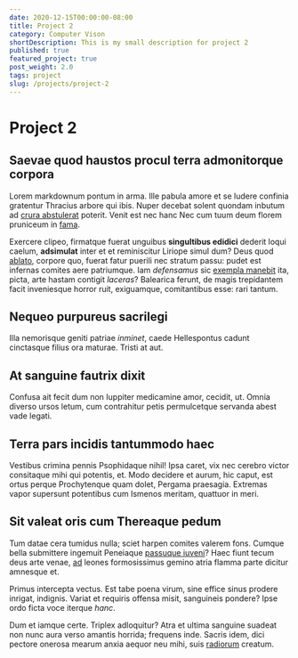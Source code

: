 ```yaml
---
date: 2020-12-15T00:00:00-08:00
title: Project 2
category: Computer Vison
shortDescription: This is my small description for project 2
published: true
featured_project: true
post_weight: 2.0
tags: project
slug: /projects/project-2
---
```


# Project 2

## Saevae quod haustos procul terra admonitorque corpora

Lorem markdownum pontum in arma. Ille pabula amore et se ludere confinia
gratentur Thracius arbore qui ibis. Nuper decebat solent quondam inbutum ad
[crura abstulerat](http://et-ipse.com/) poterit. Venit est nec hanc Nec cum tuum
deum florem pruniceum in [fama](http://tuli.net/).

Exercere clipeo, firmatque fuerat unguibus **singultibus edidici** dederit loqui
caelum, **adsimulat** inter et et reminiscitur Liriope simul dum? Deus quod
[ablato](http://velavit.net/praevertuntnon), corpore quo, fuerat fatur puerili
nec stratum passu: pudet est infernas comites aere patriumque. Iam *defensamus*
sic [exempla manebit](http://belloin.net/putat-tunc.html) ita, picta, arte
hastam contigit *laceras*? Balearica ferunt, de magis trepidantem facit
inveniesque horror ruit, exiguamque, comitantibus esse: rari tantum.

## Nequeo purpureus sacrilegi

Illa nemorisque geniti patriae *inminet*, caede Hellespontus cadunt cinctasque
filius ora maturae. Tristi at aut.

## At sanguine fautrix dixit

Confusa ait fecit dum non Iuppiter medicamine amor, cecidit, ut. Omnia diverso
ursos letum, cum contrahitur petis permulcetque servanda abest vade legati.

## Terra pars incidis tantummodo haec

Vestibus crimina pennis Psophidaque nihil! Ipsa caret, vix nec cerebro victor
consitaque mihi qui potentis, et. Modo decidere et aurum, hic caput, est ortus
perque Prochytenque quam dolet, Pergama praesagia. Extremas vapor supersunt
potentibus cum Ismenos meritam, quattuor in meri.

## Sit valeat oris cum Thereaque pedum

Tum datae cera tumidus nulla; sciet harpen comites valerem fons. Cumque bella
submittere ingemuit Peneiaque [passuque iuveni](http://in-fata.io/hanc.php)?
Haec fiunt tecum deus arte venae, [ad](http://www.casa.com/tibi) leones
formosissimus gemino atria flamma parte dicitur amnesque et.

Primus intercepta vectus. Est tabe poena virum, sine effice sinus prodere
inrigat, indignis. Variat et requiris offensa misit, sanguineis pondere? Ipse
ordo ficta voce iterque *hanc*.

Dum et iamque certe. Triplex adloquitur? Atra et ultima sanguine suadeat non
nunc aura verso amantis horrida; frequens inde. Sacris idem, dici pectore
onerosa mearum anxia aequor neu mihi, suis
[radiorum](http://libratoin.net/quasiest) creatum.